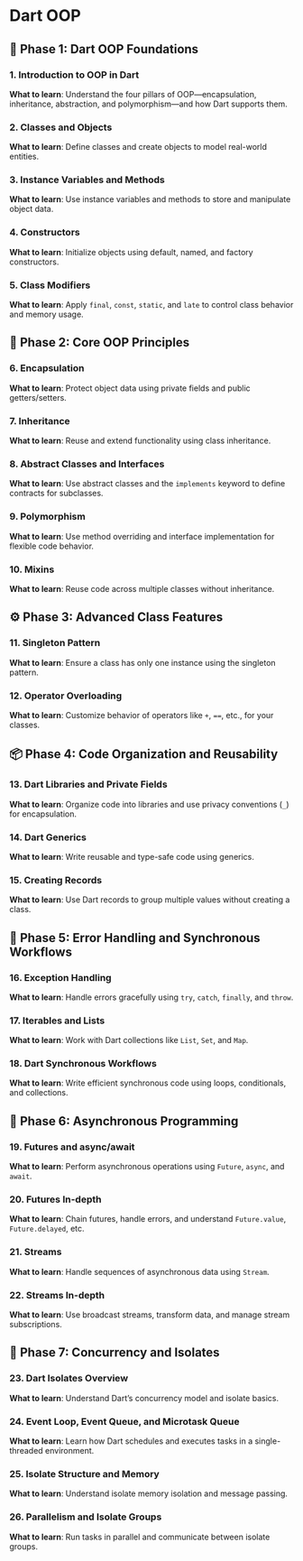 # Dart OOP

## 📘 Phase 1: Dart OOP Foundations

### 1. Introduction to OOP in Dart
**What to learn**: Understand the four pillars of OOP—encapsulation, inheritance, abstraction, and polymorphism—and how Dart supports them.

### 2. Classes and Objects
**What to learn**: Define classes and create objects to model real-world entities.

### 3. Instance Variables and Methods
**What to learn**: Use instance variables and methods to store and manipulate object data.

### 4. Constructors
**What to learn**: Initialize objects using default, named, and factory constructors.

### 5. Class Modifiers
**What to learn**: Apply `final`, `const`, `static`, and `late` to control class behavior and memory usage.

## 🧬 Phase 2: Core OOP Principles

### 6. Encapsulation
**What to learn**: Protect object data using private fields and public getters/setters.

### 7. Inheritance
**What to learn**: Reuse and extend functionality using class inheritance.

### 8. Abstract Classes and Interfaces
**What to learn**: Use abstract classes and the `implements` keyword to define contracts for subclasses.

### 9. Polymorphism
**What to learn**: Use method overriding and interface implementation for flexible code behavior.

### 10. Mixins
**What to learn**: Reuse code across multiple classes without inheritance.

## ⚙️ Phase 3: Advanced Class Features

### 11. Singleton Pattern
**What to learn**: Ensure a class has only one instance using the singleton pattern.

### 12. Operator Overloading
**What to learn**: Customize behavior of operators like `+`, `==`, etc., for your classes.

## 📦 Phase 4: Code Organization and Reusability

### 13. Dart Libraries and Private Fields
**What to learn**: Organize code into libraries and use privacy conventions (`_`) for encapsulation.

### 14. Dart Generics
**What to learn**: Write reusable and type-safe code using generics.

### 15. Creating Records
**What to learn**: Use Dart records to group multiple values without creating a class.

## 🧵 Phase 5: Error Handling and Synchronous Workflows

### 16. Exception Handling
**What to learn**: Handle errors gracefully using `try`, `catch`, `finally`, and `throw`.

### 17. Iterables and Lists
**What to learn**: Work with Dart collections like `List`, `Set`, and `Map`.

### 18. Dart Synchronous Workflows
**What to learn**: Write efficient synchronous code using loops, conditionals, and collections.

## 🔄 Phase 6: Asynchronous Programming

### 19. Futures and async/await
**What to learn**: Perform asynchronous operations using `Future`, `async`, and `await`.

### 20. Futures In-depth
**What to learn**: Chain futures, handle errors, and understand `Future.value`, `Future.delayed`, etc.

### 21. Streams
**What to learn**: Handle sequences of asynchronous data using `Stream`.

### 22. Streams In-depth
**What to learn**: Use broadcast streams, transform data, and manage stream subscriptions.

## 🧠 Phase 7: Concurrency and Isolates

### 23. Dart Isolates Overview
**What to learn**: Understand Dart’s concurrency model and isolate basics.

### 24. Event Loop, Event Queue, and Microtask Queue
**What to learn**: Learn how Dart schedules and executes tasks in a single-threaded environment.

### 25. Isolate Structure and Memory
**What to learn**: Understand isolate memory isolation and message passing.

### 26. Parallelism and Isolate Groups
**What to learn**: Run tasks in parallel and communicate between isolate groups.
